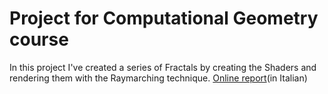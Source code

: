 # Project for Computational Geometry course

In this project I've created a series of Fractals by creating the Shaders and rendering them with the Raymarching technique.
[Online report](https://michael-k1.github.io/cg/)(in Italian)
